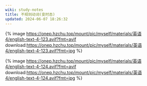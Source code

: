 ```yaml
---
wiki: study-notes
title: 不规则动词(变时态)
updated: 2024-06-07 18:26:32
---
```


{% image https://onep.hzchu.top/mount/pic/myself/materials/英语4/english-text-4-123.avif?fmt=avif download:https://onep.hzchu.top/mount/pic/myself/materials/英语4/english-text-4-123.avif?fmt=jpg %}

{% image https://onep.hzchu.top/mount/pic/myself/materials/英语4/english-text-4-124.avif?fmt=avif download:https://onep.hzchu.top/mount/pic/myself/materials/英语4/english-text-4-124.avif?fmt=jpg %}
